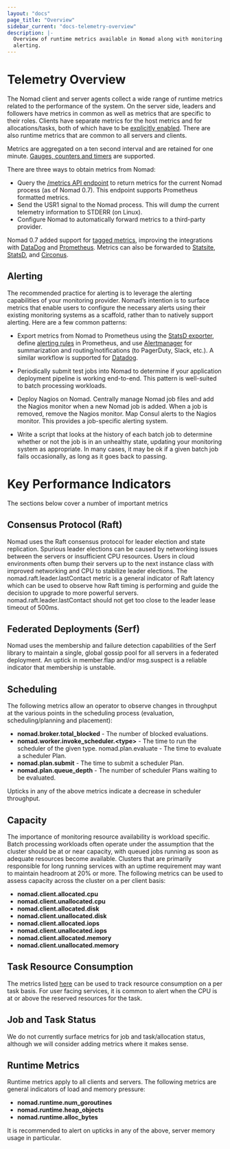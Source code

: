 ```yaml
---
layout: "docs"
page_title: "Overview"
sidebar_current: "docs-telemetry-overview"
description: |-
  Overview of runtime metrics available in Nomad along with monitoring and
  alerting.
---
```


# Telemetry Overview

The Nomad client and server agents collect a wide range of runtime metrics
related to the performance of the system. On the server side, leaders and
followers have metrics in common as well as metrics that are specific to their
roles. Clients have separate metrics for the host metrics and for
allocations/tasks, both of which have to be [explicitly
enabled][telemetry-stanza]. There are also runtime metrics that are common to
all servers and clients.

Metrics are aggregated on a ten second interval and are retained for one minute.
[Gauges, counters and timers][metric-types] are supported.

There are three ways to obtain metrics from Nomad:

* Query the [/metrics API endpoint][metrics-api-endpoint] to return metrics for
  the current Nomad process (as of Nomad 0.7). This endpoint supports Prometheus
  formatted metrics.
* Send the USR1 signal to the Nomad process. This will dump the current
  telemetry information to STDERR (on Linux).
* Configure Nomad to automatically forward metrics to a third-party provider.

Nomad 0.7 added support for [tagged metrics][tagged-metrics], improving the
integrations with [DataDog][datadog-telem] and [Prometheus][prometheus-telem].
Metrics can also be forwarded to [Statsite][statsite-telem],
[StatsD][statsd-telem], and [Circonus][circonus-telem].

## Alerting

The recommended practice for alerting is to leverage the alerting capabilities
of your monitoring provider. Nomad’s intention is to surface metrics that enable
users to configure the necessary alerts using their existing monitoring systems
as a scaffold, rather than to natively support alerting. Here are a few common
patterns:

* Export metrics from Nomad to Prometheus using the [StatsD
  exporter][statsd-exporter], define [alerting rules][alerting-rules] in
  Prometheus, and use [Alertmanager][alertmanager] for summarization and
  routing/notifications (to PagerDuty, Slack, etc.). A similar workflow is
  supported for [Datadog][datadog-alerting].

* Periodically submit test jobs into Nomad to determine if your application
  deployment pipeline is working end-to-end. This pattern is well-suited to
  batch processing workloads.

* Deploy Nagios on Nomad. Centrally manage Nomad job files and add the Nagios
  monitor when a new Nomad job is added. When a job is removed, remove the
  Nagios monitor. Map Consul alerts to the Nagios monitor. This provides a
  job-specific alerting system.

* Write a script that looks at the history of each batch job to determine
  whether or not the job is in an unhealthy state, updating your monitoring
  system as appropriate. In many cases, it may be ok if a given batch job fails
  occasionally, as long as it goes back to passing.

# Key Performance Indicators

The sections below cover a number of important metrics

## Consensus Protocol (Raft)

Nomad uses the Raft consensus protocol for leader election and state
replication. Spurious leader elections can be caused by networking issues
between the servers or insufficient CPU resources. Users in cloud environments
often bump their servers up to the next instance class with improved networking
and CPU to stabilize leader elections. The nomad.raft.leader.lastContact metric
is a general indicator of Raft latency which can be used to observe how Raft
timing is performing and guide the decision to upgrade to more powerful servers.
nomad.raft.leader.lastContact should not get too close to the leader lease
timeout of 500ms.

## Federated Deployments (Serf)

Nomad uses the membership and failure detection capabilities of the Serf library
to maintain a single, global gossip pool for all servers in a federated
deployment. An uptick in member.flap and/or msg.suspect is a reliable indicator
that membership is unstable.

## Scheduling

The following metrics allow an operator to observe changes in throughput at the
various points in the scheduling process (evaluation, scheduling/planning and
placement):

* **nomad.broker.total_blocked** - The number of blocked evaluations.
* **nomad.worker.invoke_scheduler.\<type\>** - The time to run the scheduler of
  the given type. nomad.plan.evaluate - The time to evaluate a scheduler Plan.
* **nomad.plan.submit** - The time to submit a scheduler Plan.
*  **nomad.plan.queue_depth** - The number of scheduler Plans waiting to be
   evaluated.

Upticks in any of the above metrics indicate a decrease in scheduler throughput.

## Capacity

The importance of monitoring resource availability is workload specific. Batch
processing workloads often operate under the assumption that the cluster should
be at or near capacity, with queued jobs running as soon as adequate resources
become available. Clusters that are primarily responsible for long running
services with an uptime requirement may want to maintain headroom at 20% or
more. The following metrics can be used to assess capacity across the cluster on
a per client basis:

* **nomad.client.allocated.cpu**
* **nomad.client.unallocated.cpu**
* **nomad.client.allocated.disk**
* **nomad.client.unallocated.disk**
* **nomad.client.allocated.iops**
* **nomad.client.unallocated.iops**
* **nomad.client.allocated.memory**
* **nomad.client.unallocated.memory**

## Task Resource Consumption

The metrics listed [here][allocation-metrics] can be used to track resource
consumption on a per task basis. For user facing services, it is common to alert
when the CPU is at or above the reserved resources for the task.

## Job and Task Status

We do not currently surface metrics for job and task/allocation status, although
we will consider adding metrics where it makes sense. 

## Runtime Metrics

Runtime metrics apply to all clients and servers. The following metrics are
general indicators of load and memory pressure:

* **nomad.runtime.num_goroutines**
* **nomad.runtime.heap_objects**
* **nomad.runtime.alloc_bytes**

It is recommended to alert on upticks in any of the above, server memory usage
in particular.


[alerting-rules]: https://prometheus.io/docs/prometheus/latest/configuration/alerting_rules/
[alertmanager]: https://prometheus.io/docs/alerting/alertmanager/
[allocation-metrics]: /docs/telemetry/metrics.html#allocation-metrics
[circonus-telem]: /docs/configuration/telemetry.html#circonus
[datadog-alerting]: https://www.datadoghq.com/blog/monitoring-101-alerting/
[datadog-telem]: /docs/configuration/telemetry.html#datadog
[prometheus-telem]: /docs/configuration/telemetry.html#prometheus
[metrics-api-endpoint]: /api/metrics.html
[metric-types]: /docs/telemetry/metrics.html#metric-types
[statsd-exporter]: https://github.com/prometheus/statsd_exporter
[statsd-telem]: /docs/configuration/telemetry.html#statsd
[statsite-telem]: /docs/configuration/telemetry.html#statsite
[tagged-metrics]: /docs/telemetry/metrics.html#tagged-metrics
[telemetry-stanza]: /docs/configuration/telemetry.html
